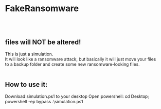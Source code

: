 # FakeRansomware
<br><br>

<h2>files will <b>NOT</b> be altered!</h2>


This is just a simulation.<br>
It will look like a ransomware attack, but basically it will just move your files to a backup folder and create some new ransomware-looking files.<br><br>

<h2>How to use it:</h2>
Download simulation.ps1 to your desktop
Open powershell:
cd Desktop; powershell -ep bypass .\simulation.ps1
